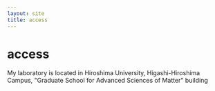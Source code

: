 ```yaml
---
layout: site
title: access
---
```


# access

My laboratory is located in Hiroshima University, Higashi-Hiroshima
Campus, "Graduate School for Advanced Sciences of Matter" building

